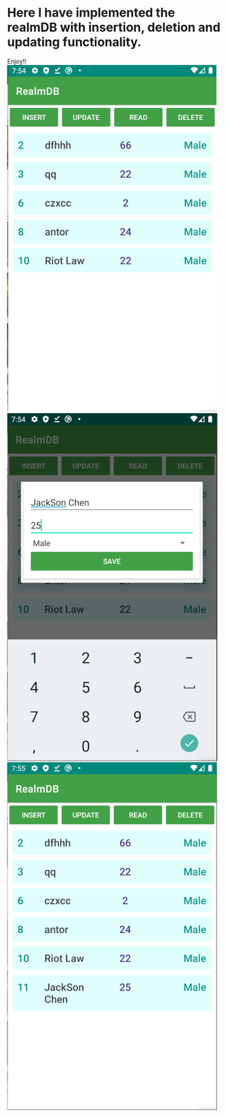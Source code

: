 # Here I have implemented the realmDB with insertion, deletion and updating functionality.
Enjoy!!
![alt text](https://github.com/FakhrulASA/RealmDB-Imp/blob/master/1.png?raw=true)
![alt text](https://github.com/FakhrulASA/RealmDB-Imp/blob/master/2.png?raw=true)
![alt text](https://github.com/FakhrulASA/RealmDB-Imp/blob/master/3.png?raw=true)
